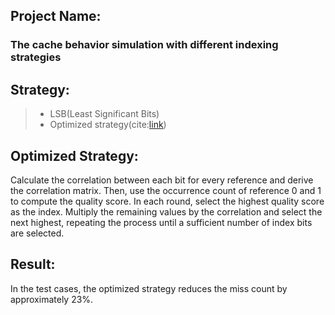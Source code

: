 ## Project Name: 
### The cache behavior simulation with different indexing strategies

## Strategy:
>* LSB(Least Significant Bits)
>* Optimized strategy(cite:[link](https://dl.acm.org/doi/10.1145/1124713.1124715))

## Optimized Strategy:
Calculate the correlation between each bit for every reference and derive the correlation matrix. Then, use the occurrence count of reference 0 and 1 to compute the quality score. In each round, select the highest quality score as the index. Multiply the remaining values by the correlation and select the next highest, repeating the process until a sufficient number of index bits are selected.

## Result:
In the test cases, the optimized strategy reduces the miss count by approximately 23%.